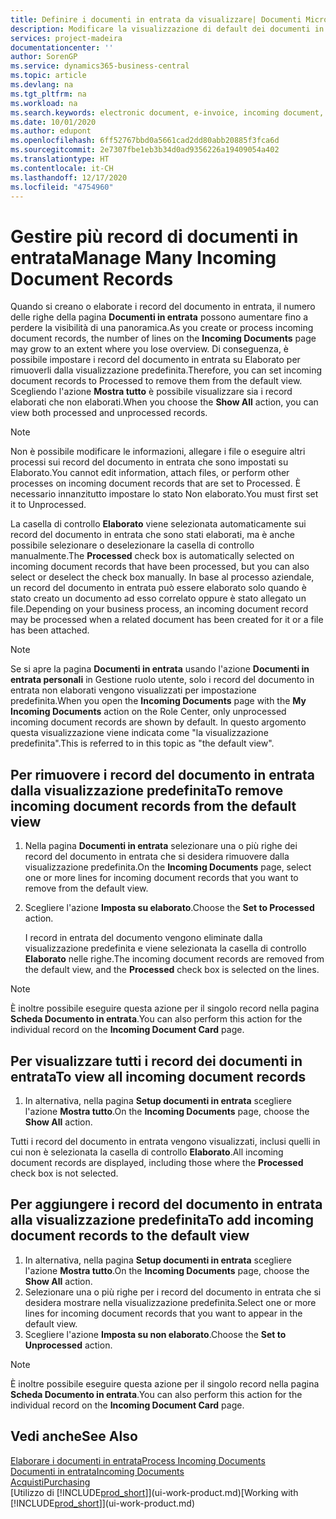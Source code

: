 ```yaml
---
title: Definire i documenti in entrata da visualizzare| Documenti Microsoft
description: Modificare la visualizzazione di default dei documenti in entrata, ad esempio le fatture elettroniche, per migliorare la panoramica dei record elaborati e non elaborati.
services: project-madeira
documentationcenter: ''
author: SorenGP
ms.service: dynamics365-business-central
ms.topic: article
ms.devlang: na
ms.tgt_pltfrm: na
ms.workload: na
ms.search.keywords: electronic document, e-invoice, incoming document, OCR, ecommerce, document exchange, import invoice
ms.date: 10/01/2020
ms.author: edupont
ms.openlocfilehash: 6ff52767bbd0a5661cad2dd80abb20885f3fca6d
ms.sourcegitcommit: 2e7307fbe1eb3b34d0ad9356226a19409054a402
ms.translationtype: HT
ms.contentlocale: it-CH
ms.lasthandoff: 12/17/2020
ms.locfileid: "4754960"
---
```

# <a name="manage-many-incoming-document-records"></a><span data-ttu-id="c34c0-103">Gestire più record di documenti in entrata</span><span class="sxs-lookup"><span data-stu-id="c34c0-103">Manage Many Incoming Document Records</span></span>
<span data-ttu-id="c34c0-104">Quando si creano o elaborate i record del documento in entrata, il numero delle righe della pagina **Documenti in entrata** possono aumentare fino a perdere la visibilità di una panoramica.</span><span class="sxs-lookup"><span data-stu-id="c34c0-104">As you create or process incoming document records, the number of lines on the **Incoming Documents** page may grow to an extent where you lose overview.</span></span> <span data-ttu-id="c34c0-105">Di conseguenza, è possibile impostare i record del documento in entrata su Elaborato per rimuoverli dalla visualizzazione predefinita.</span><span class="sxs-lookup"><span data-stu-id="c34c0-105">Therefore, you can set incoming document records to Processed to remove them from the default view.</span></span> <span data-ttu-id="c34c0-106">Scegliendo l'azione **Mostra tutto** è possibile visualizzare sia i record elaborati che non elaborati.</span><span class="sxs-lookup"><span data-stu-id="c34c0-106">When you choose the **Show All** action, you can view both processed and unprocessed records.</span></span>

> [!NOTE]  
>   <span data-ttu-id="c34c0-107">Non è possibile modificare le informazioni, allegare i file o eseguire altri processi sui record del documento in entrata che sono impostati su Elaborato.</span><span class="sxs-lookup"><span data-stu-id="c34c0-107">You cannot edit information, attach files, or perform other processes on incoming document records that are set to Processed.</span></span> <span data-ttu-id="c34c0-108">È necessario innanzitutto impostare lo stato Non elaborato.</span><span class="sxs-lookup"><span data-stu-id="c34c0-108">You must first set it to Unprocessed.</span></span>

<span data-ttu-id="c34c0-109">La casella di controllo **Elaborato** viene selezionata automaticamente sui record del documento in entrata che sono stati elaborati, ma è anche possibile selezionare o deselezionare la casella di controllo manualmente.</span><span class="sxs-lookup"><span data-stu-id="c34c0-109">The **Processed** check box is automatically selected on incoming document records that have been processed, but you can also select or deselect the check box manually.</span></span> <span data-ttu-id="c34c0-110">In base al processo aziendale, un record del documento in entrata può essere elaborato solo quando è stato creato un documento ad esso correlato oppure è stato allegato un file.</span><span class="sxs-lookup"><span data-stu-id="c34c0-110">Depending on your business process, an incoming document record may be processed when a related document has been created for it or a file has been attached.</span></span>

> [!NOTE]  
>   <span data-ttu-id="c34c0-111">Se si apre la pagina **Documenti in entrata** usando l'azione **Documenti in entrata personali** in Gestione ruolo utente, solo i record del documento in entrata non elaborati vengono visualizzati per impostazione predefinita.</span><span class="sxs-lookup"><span data-stu-id="c34c0-111">When you open the **Incoming Documents** page with the **My Incoming Documents** action on the Role Center, only unprocessed incoming document records are shown by default.</span></span> <span data-ttu-id="c34c0-112">In questo argomento questa visualizzazione viene indicata come "la visualizzazione predefinita".</span><span class="sxs-lookup"><span data-stu-id="c34c0-112">This is referred to in this topic as "the default view".</span></span>

## <a name="to-remove-incoming-document-records-from-the-default-view"></a><span data-ttu-id="c34c0-113">Per rimuovere i record del documento in entrata dalla visualizzazione predefinita</span><span class="sxs-lookup"><span data-stu-id="c34c0-113">To remove incoming document records from the default view</span></span>
1. <span data-ttu-id="c34c0-114">Nella pagina **Documenti in entrata** selezionare una o più righe dei record del documento in entrata che si desidera rimuovere dalla visualizzazione predefinita.</span><span class="sxs-lookup"><span data-stu-id="c34c0-114">On the **Incoming Documents** page, select one or more lines for incoming document records that you want to remove from the default view.</span></span>
2. <span data-ttu-id="c34c0-115">Scegliere l'azione **Imposta su elaborato**.</span><span class="sxs-lookup"><span data-stu-id="c34c0-115">Choose the **Set to Processed** action.</span></span>

    <span data-ttu-id="c34c0-116">I record in entrata del documento vengono eliminate dalla visualizzazione predefinita e viene selezionata la casella di controllo **Elaborato** nelle righe.</span><span class="sxs-lookup"><span data-stu-id="c34c0-116">The incoming document records are removed from the default view, and the **Processed** check box is selected on the lines.</span></span>

> [!NOTE]  
>   <span data-ttu-id="c34c0-117">È inoltre possibile eseguire questa azione per il singolo record nella pagina **Scheda Documento in entrata**.</span><span class="sxs-lookup"><span data-stu-id="c34c0-117">You can also perform this action for the individual record on the **Incoming Document Card** page.</span></span>

## <a name="to-view-all-incoming-document-records"></a><span data-ttu-id="c34c0-118">Per visualizzare tutti i record dei documenti in entrata</span><span class="sxs-lookup"><span data-stu-id="c34c0-118">To view all incoming document records</span></span>
1. <span data-ttu-id="c34c0-119">In alternativa, nella pagina **Setup documenti in entrata** scegliere l'azione **Mostra tutto**.</span><span class="sxs-lookup"><span data-stu-id="c34c0-119">On the **Incoming Documents** page, choose the **Show All** action.</span></span>

<span data-ttu-id="c34c0-120">Tutti i record del documento in entrata vengono visualizzati, inclusi quelli in cui non è selezionata la casella di controllo **Elaborato**.</span><span class="sxs-lookup"><span data-stu-id="c34c0-120">All incoming document records are displayed, including those where the **Processed** check box is not selected.</span></span>

## <a name="to-add-incoming-document-records-to-the-default-view"></a><span data-ttu-id="c34c0-121">Per aggiungere i record del documento in entrata alla visualizzazione predefinita</span><span class="sxs-lookup"><span data-stu-id="c34c0-121">To add incoming document records to the default view</span></span>
1. <span data-ttu-id="c34c0-122">In alternativa, nella pagina **Setup documenti in entrata** scegliere l'azione **Mostra tutto**.</span><span class="sxs-lookup"><span data-stu-id="c34c0-122">On the **Incoming Documents** page, choose the **Show All** action.</span></span>
2. <span data-ttu-id="c34c0-123">Selezionare una o più righe per i record del documento in entrata che si desidera mostrare nella visualizzazione predefinita.</span><span class="sxs-lookup"><span data-stu-id="c34c0-123">Select one or more lines for incoming document records that you want to appear in the default view.</span></span>
3. <span data-ttu-id="c34c0-124">Scegliere l'azione **Imposta su non elaborato**.</span><span class="sxs-lookup"><span data-stu-id="c34c0-124">Choose the **Set to Unprocessed** action.</span></span>  

> [!NOTE]  
>   <span data-ttu-id="c34c0-125">È inoltre possibile eseguire questa azione per il singolo record nella pagina **Scheda Documento in entrata**.</span><span class="sxs-lookup"><span data-stu-id="c34c0-125">You can also perform this action for the individual record on the **Incoming Document Card** page.</span></span>

## <a name="see-also"></a><span data-ttu-id="c34c0-126">Vedi anche</span><span class="sxs-lookup"><span data-stu-id="c34c0-126">See Also</span></span>
[<span data-ttu-id="c34c0-127">Elaborare i documenti in entrata</span><span class="sxs-lookup"><span data-stu-id="c34c0-127">Process Incoming Documents</span></span>](across-process-income-documents.md)  
[<span data-ttu-id="c34c0-128">Documenti in entrata</span><span class="sxs-lookup"><span data-stu-id="c34c0-128">Incoming Documents</span></span>](across-income-documents.md)  
[<span data-ttu-id="c34c0-129">Acquisti</span><span class="sxs-lookup"><span data-stu-id="c34c0-129">Purchasing</span></span>](purchasing-manage-purchasing.md)  
<span data-ttu-id="c34c0-130">[Utilizzo di [!INCLUDE[prod_short](includes/prod_short.md)]](ui-work-product.md)</span><span class="sxs-lookup"><span data-stu-id="c34c0-130">[Working with [!INCLUDE[prod_short](includes/prod_short.md)]](ui-work-product.md)</span></span>
